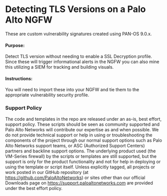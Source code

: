 
# Detecting TLS Versions on a Palo Alto NGFW
These are custom vulnerability signatures created using PAN-OS 9.0.x. 

#### Purpose:
Detect TLS version without needing to enable a SSL Decryption profile. Since these will trigger informational alerts in the NGFW you can also mine this utilizing a SIEM for tracking and building visuals.

#### Instructions:
You will need to import these into your NGFW and tie them to the appropriate vulnerability security profile.

### Support Policy
The code and templates in the repo are released under an as-is, best effort,
support policy. These scripts should be seen as community supported and
Palo Alto Networks will contribute our expertise as and when possible.
We do not provide technical support or help in using or troubleshooting the
components of the project through our normal support options such as
Palo Alto Networks support teams, or ASC (Authorized Support Centers)
partners and backline support options. The underlying product used
(the VM-Series firewall) by the scripts or templates are still supported,
but the support is only for the product functionality and not for help in
deploying or using the template or script itself. Unless explicitly tagged,
all projects or work posted in our GitHub repository
(at https://github.com/PaloAltoNetworks) or sites other than our official
Downloads page on https://support.paloaltonetworks.com are provided under
the best effort policy.
